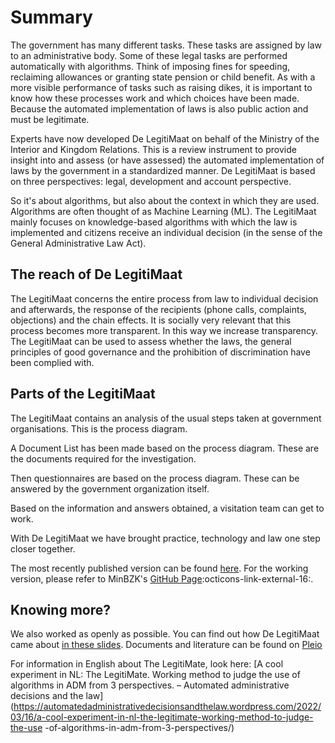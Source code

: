 # Summary
The government has many different tasks. These tasks are assigned by law to an administrative body. Some of these legal tasks are performed automatically with algorithms. Think of imposing fines for speeding, reclaiming allowances or granting state pension or child benefit. As with a more visible performance of tasks such as raising dikes, it is important to know how these processes work and which choices have been made. Because the automated implementation of laws is also public action and must be legitimate.

Experts have now developed De LegitiMaat on behalf of the Ministry of the Interior and Kingdom Relations. This is a review instrument to provide insight into and assess (or have assessed) the automated implementation of laws by the government in a standardized manner. De LegitiMaat is based on three perspectives: legal, development and account perspective.

So it's about algorithms, but also about the context in which they are used. Algorithms are often thought of as Machine Learning (ML). The LegitiMaat mainly focuses on knowledge-based algorithms with which the law is implemented and citizens receive an individual decision (in the sense of the General Administrative Law Act).

## The reach of De LegitiMaat
The LegitiMaat concerns the entire process from law to individual decision and afterwards, the response of the recipients (phone calls, complaints, objections) and the chain effects. It is socially very relevant that this process becomes more transparent. In this way we increase transparency. The LegitiMaat can be used to assess whether the laws, the general principles of good governance and the prohibition of discrimination have been complied with.

## Parts of the LegitiMaat
The LegitiMaat contains an analysis of the usual steps taken at government organisations. This is the process diagram.

A Document List has been made based on the process diagram. These are the documents required for the investigation.

Then questionnaires are based on the process diagram. These can be answered by the government organization itself.

Based on the information and answers obtained, a visitation team can get to work.

With De LegitiMaat we have brought practice, technology and law one step closer together.

The most recently published version can be found [here](https://open-reglement.nl/lm/delegitimaat/1.0.0). For the working version, please refer to MinBZK's <a href="https://minbzk.github.io/LegitiMaat/" target="_blank">GitHub Page</a>:octicons-link-external-16:.

## Knowing more?
We also worked as openly as possible. You can find out how De LegitiMaat came about [in these slides](https://noti.st/maikeklip/XRXDzo/slides). Documents and literature can be found on [Pleio](https://regelbeheer.pleio.nl/groups/view/7e9c261c-2200-4247-bbfb-2f97cb4e8e6d/toezicht-op-algorithmn/files)

For information in English about The LegitiMate, look here: [A cool experiment in NL: The LegitiMate. Working method to judge the use of algorithms in ADM from 3 perspectives. – Automated administrative decisions and the law](https://automatedadministrativedecisionsandthelaw.wordpress.com/2022/03/16/a-cool-experiment-in-nl-the-legitimate-working-method-to-judge-the-use -of-algorithms-in-adm-from-3-perspectives/)